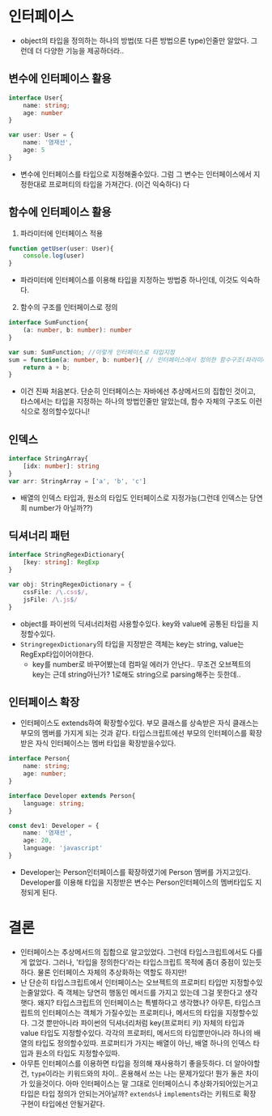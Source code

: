 # 인터페이스
- object의 타입을 정의하는 하나의 방법(또 다른 방법으론 type)인줄만 알았다. 그런데 더 다양한 기능을 제공하더라..

## 변수에 인터페이스 활용
```typescript
interface User{
    name: string;
    age: number
}

var user: User = {
    name: '염재선',
    age: 5
}
```
- 변수에 인터페이스를 타입으로 지정해줄수있다. 그럼 그 변수는 인터페이스에서 지정한대로 프로퍼티의 타입을 가져간다. (이건 익숙하다)
다
## 함수에 인터페이스 활용
1. 파라미터에 인터페이스 적용
```typescript
function getUser(user: User){
    console.log(user)
}
```
- 파라미터에 인터페이스를 이용해 타입을 지정하는 방법중 하나인데, 이것도 익숙하다.

2. 함수의 구조를 인터페이스로 정의
```typescript
interface SumFunction{
    (a: number, b: number): number
}

var sum: SumFunction; //이렇게 인터페이스로 타입지정
sum = function(a: number, b: number){ // 인터페이스에서 정의한 함수구조(파라미터는 어떤타입? 반환값은 어떤타입?)를 가지고 있는 함수를 할당해야 컴파일 에러가 나지 않는다.
    return a + b;
}
```
- 이건 진짜 처음본다. 단순히 인터페이스는 자바에선 추상메서드의 집합인 것이고, 타스에서는 타입을 지정하는 하나의 방법인줄만 알았는데, 함수 자체의 구조도 이런식으로 정의할수있다니!

## 인덱스
```typescript
interface StringArray{
    [idx: number]: string
}
var arr: StringArray = ['a', 'b', 'c']
```
- 배열의 인덱스 타입과, 원소의 타입도 인터페이스로 지정가능(그런데 인덱스는 당연희 number가 아닐까??)

## 딕셔너리 패턴
```typescript
interface StringRegexDictionary{
    [key: string]: RegExp
}

var obj: StringRegexDictionary = {
    cssFile: /\.css$/,
    jsFile: /\.js$/
}
```
- object를 파이썬의 딕셔너리처럼 사용할수있다. key와 value에 공통된 타입을 지정할수있다.
- `StringregexDictionary`의 타입을 지정받은 객체는 key는 string, value는 RegExp타입이어야한다.
    - key를 number로 바꾸어봤는데 컴파일 에러가 안난다.. 무조건 오브젝트의 key는 근데 string아닌가? 1로해도 string으로 parsing해주는 듯한데..

## 인터페이스 확장
- 인터페이스도 extends하여 확장할수있다. 부모 클래스를 상속받은 자식 클래스는 부모의 멤버를 가지게 되는 것과 같다. 타입스크립트에선 부모의 인터페이스를 확장받은 자식 인터페이스는 멤버 타입을 확장받을수있다.

```typescript
interface Person{
    name: string;
    age: number;
}

interface Developer extends Person{
    language: string;
}

const dev1: Developer = {
    name: '염재선',
    age: 20,
    language: 'javascript'
}
```
- Developer는 Person인터페이스를 확장하였기에 Person 멤버를 가지고있다. Developer를 이용해 타입을 지정받은 변수는 Person인터페이스의 멤버타입도 지정되게 된다.


# 결론
- 인터페이스는 추상메서드의 집합으로 알고있었다. 그런데 타입스크립트에서도 다를게 없었다. 그러나, '타입을 정의한다'라는 타입스크립트 목적에 좀더 중점이 있는듯하다. 물론 인터페이스 자체의 추상화하는 역할도 하지만!
- 난 단순히 타입스크립트에서 인터페이스는 오브젝트의 프로퍼티 타입만 지정할수있는줄알았다. 즉 객체는 당연히 행동인 메서드를 가지고 있는데 그걸 못한다고 생각햇다. 왜지? 타입스크립트의 인터페이스는 특별하다고 생각했나? 아무튼, 타입스크립트의 인터페이스는 객체가 가질수있는 프로퍼티나, 메서드의 타입을 지정할수있다. 그것 뿐만아니라 파이썬의 딕셔너리처럼 key(프로퍼티 키) 자체의 타입과 value 타입도 지정할수있다. 각각의 프로퍼티, 메서드의 타입뿐만아니라 하나의 배열의 타입도 정의할수있따. 프로퍼티가 가지는 배열이 아닌, 배열 하나의 인덱스 타입과 원소의 타입도 지정할수있따.
- 아무튼 인터페이스를 이용하면 타입을 정의해 재사용하기 좋을듯하다. 더 알아야할건, `type`이라는 키워드와의 차이.. 혼용해서 쓰는 나는 문제가있다! 뭔가 둘은 차이가 있을것이다. 아마 인터페이스는 말 그대로 인터페이스니 추상화가되어있는거고 타입은 타입 정의가 안되는거아닐까? `extends`나 `implements`라는 키워드로 확장 구현이 타입에선 안될거같다.